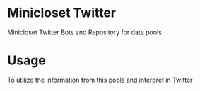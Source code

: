 # Minicloset Twitter
Minicloset Twitter Bots and Repository for data pools

# Usage
To utilize the information from this pools and interpret in Twitter

